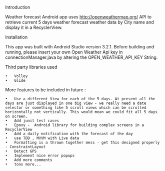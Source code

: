 Introduction

Weather forecast Android app uses http://openweathermap.org/ API to retrieve current 5 days weather forecast weather data by City name and display it in a RecyclerView.

Installation 

This app was built with Android Studio version 3.2.1. Before building and running, please insert your own Open Weather Api key in  connectionManager.java by altering the  OPEN_WEATHER_API_KEY String.

Third party libraries used 

	•	Volley
	•	Glide

More features to  be included in future :

	•	Use a different View for each of the 5 days. At present all the days are just displayed in one big view - we really need a date selector or something like 5 scroll views which can be scrolled horizontally not vertically. This would mean we could fit all 5 days on screen. 
	•	Add junit test cases 
	•	Epoxy -  Android library for building complex screens in a RecyclerView
	•	Add a daily notification with the forecast of the day
	•	use TDD , MVVM with Live data
	•	Formatting is a thrown together mess - get this designed properly - ConstraintLayout 
	•	Detect GPS 
	•	Implement nice error popups
	•	Add more comments
	•	tons more...
